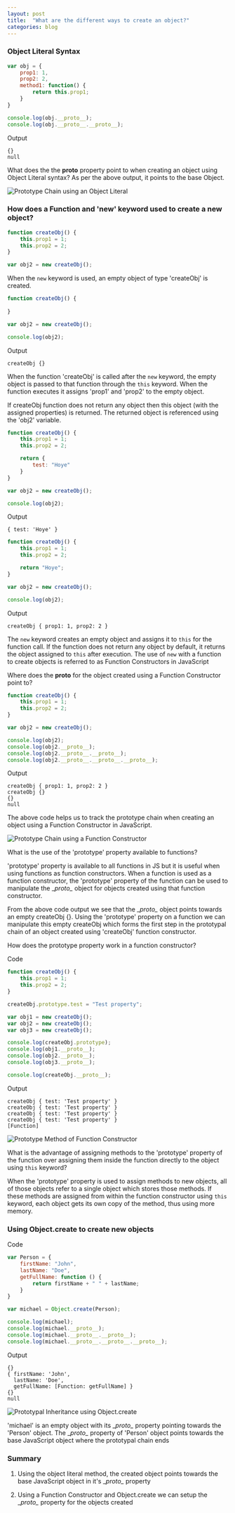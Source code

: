 ```yaml
---
layout: post
title:  "What are the different ways to create an object?"
categories: blog
---
```


### Object Literal Syntax

```javascript
var obj = {
    prop1: 1,
    prop2: 2,
    method1: function() {
        return this.prop1;
    }
}

console.log(obj.__proto__);
console.log(obj.__proto__.__proto__);

```

Output

```
{}
null
```
What does the the __proto__ property point to when creating an object using Object Literal syntax?
As per the above output, it points to the base Object. 

![Prototype Chain using an Object Literal](/assets/PrototypalInheritance/Prototype-Chain-using-an-Object-Literal.png)

### How does a Function and 'new' keyword used to create a new object?

```javascript
function createObj() {
    this.prop1 = 1;
    this.prop2 = 2;
}

var obj2 = new createObj();
```

When the `new` keyword is used, an empty object of type 'createObj' is created. 
```javascript
function createObj() {
    
}

var obj2 = new createObj();

console.log(obj2);
```

Output
```
createObj {}
```

When the function 'createObj' is called after the `new` keyword, the empty object is passed to that function through the `this` keyword. When the function executes it assigns 'prop1' and 'prop2' to the empty object. 

If createObj function does not return any object then this object (with the assigned properties) is returned.  The returned object is referenced using the 'obj2' variable.

```javascript
function createObj() {
    this.prop1 = 1;
    this.prop2 = 2;

    return {
        test: "Hoye"
    }
}

var obj2 = new createObj();

console.log(obj2);
```

Output
```
{ test: 'Hoye' }
```

```javascript
function createObj() {
    this.prop1 = 1;
    this.prop2 = 2;

    return "Hoye";
}

var obj2 = new createObj();

console.log(obj2);
```

Output
```
createObj { prop1: 1, prop2: 2 }
```

The `new` keyword creates an empty object and assigns it to `this` for the function call. If the function does not return any object by default, it returns the object assigned to `this` after execution. The use of `new` with a function to create objects is referred to as Function Constructors in JavaScript

Where does the __proto__ for the object created using a Function Constructor point to?

```javascript
function createObj() {
    this.prop1 = 1;
    this.prop2 = 2;    
}

var obj2 = new createObj();

console.log(obj2);
console.log(obj2.__proto__);
console.log(obj2.__proto__.__proto__);
console.log(obj2.__proto__.__proto__.__proto__);
```

Output
```
createObj { prop1: 1, prop2: 2 }
createObj {}
{}
null
```

The above code helps us to track the prototype chain when creating an object using a Function Constructor in JavaScript. 

![Prototype Chain using a Function Constructor](/assets/PrototypalInheritance/Prototypal-Chain-using-a-Function-Constructor.png)

What is the use of the 'prototype' property available to functions?

'prototype' property is available to all functions in JS but it is useful when using functions as function constructors. When a function is used as a function constructor, the 'prototype' property of the function can be used to manipulate the \__proto\__ object for objects created using that function constructor. 

From the above code output we see that the \__proto\__ object points towards an empty createObj {}. Using the 'prototype' property on a function we can manipulate this empty createObj which forms the first step in the prototypal chain of an object created using 'createObj' function constructor.

How does the prototype property work in a function constructor?

Code

```javascript
function createObj() {
    this.prop1 = 1;
    this.prop2 = 2;    
}

createObj.prototype.test = "Test property";

var obj1 = new createObj();
var obj2 = new createObj();
var obj3 = new createObj();

console.log(createObj.prototype);
console.log(obj1.__proto__);
console.log(obj2.__proto__);
console.log(obj3.__proto__);

console.log(createObj.__proto__);
```

Output

```
createObj { test: 'Test property' }
createObj { test: 'Test property' }
createObj { test: 'Test property' }
createObj { test: 'Test property' }
[Function]
```

![Prototype Method of Function Constructor](/assets/PrototypalInheritance/Prototype-Method-of-Function-Constructor.png)

What is the advantage of assigning methods to the 'prototype' property of the function over assigning them inside the function directly to the object using `this` keyword?

When the 'prototype' property is used to assign methods to new objects, all of those objects refer to a single object which stores those methods. If these methods are assigned from within the function constructor using `this` keyword, each object gets its own copy of the method, thus using more memory.

### Using Object.create to create new objects

Code

```javascript
var Person = {
    firstName: "John",
    lastName: "Doe",
    getFullName: function () {
        return firstName + " " + lastName;
    }
}

var michael = Object.create(Person);

console.log(michael);
console.log(michael.__proto__);
console.log(michael.__proto__.__proto__);
console.log(michael.__proto__.__proto__.__proto__);
```

Output

```
{}
{ firstName: 'John',
  lastName: 'Doe',
  getFullName: [Function: getFullName] }
{}
null
```

![Prototypal Inheritance using Object.create](/assets/PrototypalInheritance/Object_create-Prototypal-Chain.png)

'michael' is an empty object with its \__proto\__ property pointing towards the 'Person' object. The \__proto\__ property of 'Person' object points towards the base JavaScript object where the prototypal chain ends

### Summary

1. Using the object literal method, the created object points towards the base JavaScript object in it's \__proto\__ property

2. Using a Function Constructor and Object.create we can setup the \__proto\__ property for the objects created